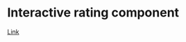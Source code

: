 <h1>Interactive rating component</h1>
<a href="https://gbatz2.github.io/Interactive-rating-component/">Link</a>

